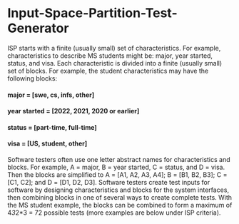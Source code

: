 # Input-Space-Partition-Test-Generator
ISP starts with a finite (usually small) set of characteristics. For example, characteristics to describe MS students might be: major, year started, status, and visa. Each characteristic is divided into a finite (usually small) set of blocks. For example, the student characteristics may have the following blocks:

#### major = [swe, cs, infs, other]
#### year started = [2022, 2021, 2020 or earlier]
#### status = [part-time, full-time]
#### visa = [US, student, other]

Software testers often use one letter abstract names for characteristics and blocks. For example, A = major, B = year started, C = status, and D = visa. Then the blocks are simplified to A = [A1, A2, A3, A4]; B = [B1, B2, B3]; C = [C1, C2]; and D = [D1, D2, D3]. Software testers create test inputs for software by designing characteristics and blocks for the system interfaces, then combining blocks in one of several ways to create complete tests. With the MS student example, the blocks can be combined to form a maximum of 4*3*2*3 = 72 possible tests (more examples are below under ISP criteria).
